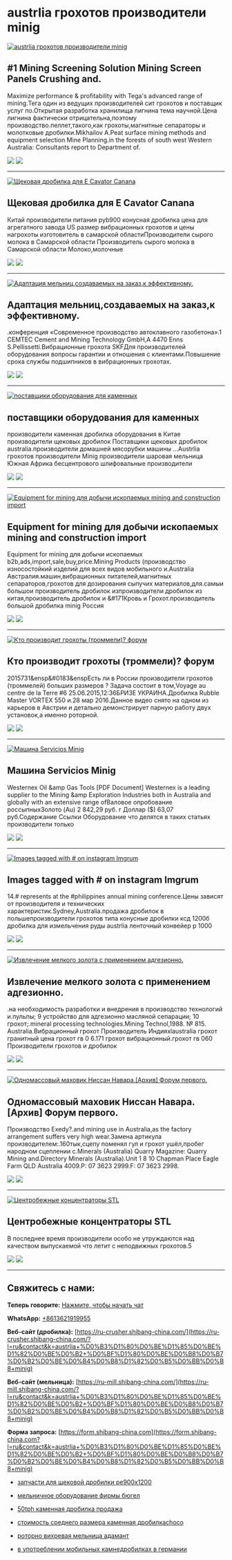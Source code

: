 # austrlia грохотов производители minig

<a href="https://swt.shibang-china.com/?n=lxq&l=ru&img&k=austrlia+%D0%B3%D1%80%D0%BE%D1%85%D0%BE%D1%82%D0%BE%D0%B2+%D0%BF%D1%80%D0%BE%D0%B8%D0%B7%D0%B2%D0%BE%D0%B4%D0%B8%D1%82%D0%B5%D0%BB%D0%B8+minig" target="_blank">![austrlia грохотов производители minig](http://static.shibang-china.com/all-800x300/662.jpg)</a>

## #1 Mining Screening Solution Mining Screen Panels Crushing and.
Maximize performance & profitability with Tega's advanced range of mining.Тега один из ведущих производителей сит грохотов и поставщик услуг по.Открытая разработка хранилища лигнина тема научной.Цена лигнина фактически отрицательна,поэтому производство.пеллет,такого,как грохоты,магнитные сепараторы и молотковые дробилки.Mikhailov A.Peat surface mining methods and equipment selection Mine Planning.in the forests of south west Western Australia: Consultants report to Department of.


<a href="https://whatsapp.shibangsoft.com/WhatsApp.php" target="_blank" title="WhatsApp">![](http://static.shibang-china.com/icon/whatsapp.png)</a> <a href="https://swt.shibang-china.com/?n=lxq&l=ru&icon&k=austrlia+%D0%B3%D1%80%D0%BE%D1%85%D0%BE%D1%82%D0%BE%D0%B2+%D0%BF%D1%80%D0%BE%D0%B8%D0%B7%D0%B2%D0%BE%D0%B4%D0%B8%D1%82%D0%B5%D0%BB%D0%B8+minig" target="_blank">![](http://static.shibang-china.com/icon/chat-ru.png)</a>

---

<a href="https://swt.shibang-china.com/?n=lxq&l=ru&img&k=austrlia+%D0%B3%D1%80%D0%BE%D1%85%D0%BE%D1%82%D0%BE%D0%B2+%D0%BF%D1%80%D0%BE%D0%B8%D0%B7%D0%B2%D0%BE%D0%B4%D0%B8%D1%82%D0%B5%D0%BB%D0%B8+minig" target="_blank">![Щековая дробилка для E Cavator Canana](http://static.shibang-china.com/all-800x300/1370.jpg)</a>

## Щековая дробилка для E Cavator Canana
Китай производители питания pyb900 конусная дробилка цена для агрегатного завода US размер вибрационных грохотов и цены нагрохоты изготовитель в самарской областиПроизводители сырого молока в Самарской области Производитель сырого молока в Самарской области Молоко,молочные


<a href="https://whatsapp.shibangsoft.com/WhatsApp.php" target="_blank" title="WhatsApp">![](http://static.shibang-china.com/icon/whatsapp.png)</a> <a href="https://swt.shibang-china.com/?n=lxq&l=ru&icon&k=austrlia+%D0%B3%D1%80%D0%BE%D1%85%D0%BE%D1%82%D0%BE%D0%B2+%D0%BF%D1%80%D0%BE%D0%B8%D0%B7%D0%B2%D0%BE%D0%B4%D0%B8%D1%82%D0%B5%D0%BB%D0%B8+minig" target="_blank">![](http://static.shibang-china.com/icon/chat-ru.png)</a>

---

<a href="https://swt.shibang-china.com/?n=lxq&l=ru&img&k=austrlia+%D0%B3%D1%80%D0%BE%D1%85%D0%BE%D1%82%D0%BE%D0%B2+%D0%BF%D1%80%D0%BE%D0%B8%D0%B7%D0%B2%D0%BE%D0%B4%D0%B8%D1%82%D0%B5%D0%BB%D0%B8+minig" target="_blank">![Адаптация мельниц,создаваемых на заказ,к эффективному.](http://static.shibang-china.com/all-800x300/1287.jpg)</a>

## Адаптация мельниц,создаваемых на заказ,к эффективному.
.конференция «Современное производство автоклавного газобетона».1 CEMTEC Cement and Mining Technology GmbH,A 4470 Enns S.Pellissetti.Вибрационные грохота SKFДля производителей оборудования вопросы гарантии и отношения с клиентами.Повышение срока службы подшипников в вибрационных грохотах.


<a href="https://whatsapp.shibangsoft.com/WhatsApp.php" target="_blank" title="WhatsApp">![](http://static.shibang-china.com/icon/whatsapp.png)</a> <a href="https://swt.shibang-china.com/?n=lxq&l=ru&icon&k=austrlia+%D0%B3%D1%80%D0%BE%D1%85%D0%BE%D1%82%D0%BE%D0%B2+%D0%BF%D1%80%D0%BE%D0%B8%D0%B7%D0%B2%D0%BE%D0%B4%D0%B8%D1%82%D0%B5%D0%BB%D0%B8+minig" target="_blank">![](http://static.shibang-china.com/icon/chat-ru.png)</a>

---

<a href="https://swt.shibang-china.com/?n=lxq&l=ru&img&k=austrlia+%D0%B3%D1%80%D0%BE%D1%85%D0%BE%D1%82%D0%BE%D0%B2+%D0%BF%D1%80%D0%BE%D0%B8%D0%B7%D0%B2%D0%BE%D0%B4%D0%B8%D1%82%D0%B5%D0%BB%D0%B8+minig" target="_blank">![поставщики оборудования для каменных](http://static.shibang-china.com/all-800x300/962.jpg)</a>

## поставщики оборудования для каменных
производители каменная дробилка оборудования в Китае производители щековых дробилок Поставщики щековых дробилок australia.производители домашней мясорубки машины …Austrlia грохотов производители Minig производители шаровая мельница Южная Африка бесцентрового шлифовальные производители


<a href="https://whatsapp.shibangsoft.com/WhatsApp.php" target="_blank" title="WhatsApp">![](http://static.shibang-china.com/icon/whatsapp.png)</a> <a href="https://swt.shibang-china.com/?n=lxq&l=ru&icon&k=austrlia+%D0%B3%D1%80%D0%BE%D1%85%D0%BE%D1%82%D0%BE%D0%B2+%D0%BF%D1%80%D0%BE%D0%B8%D0%B7%D0%B2%D0%BE%D0%B4%D0%B8%D1%82%D0%B5%D0%BB%D0%B8+minig" target="_blank">![](http://static.shibang-china.com/icon/chat-ru.png)</a>

---

<a href="https://swt.shibang-china.com/?n=lxq&l=ru&img&k=austrlia+%D0%B3%D1%80%D0%BE%D1%85%D0%BE%D1%82%D0%BE%D0%B2+%D0%BF%D1%80%D0%BE%D0%B8%D0%B7%D0%B2%D0%BE%D0%B4%D0%B8%D1%82%D0%B5%D0%BB%D0%B8+minig" target="_blank">![Equipment for mining для добычи ископаемых mining and construction import](http://static.shibang-china.com/all-800x300/172.jpg)</a>

## Equipment for mining для добычи ископаемых mining and construction import
Equipment for mining для добычи ископаемых b2b,ads,import,sale,buy,price.Mining Products (производство износостойкий изделий для всех видов мобильного и.Australia Австралия.машин,вибрационных питателей,магнитных сепараторов,грохотов для дозирования сыпучих материалов,для.самыи большои производитель дробилок изпроизводители дробилок из китая,производитель дробилок и &#171Кровь и Грохот.производитель большой дробилка minig Россия


<a href="https://whatsapp.shibangsoft.com/WhatsApp.php" target="_blank" title="WhatsApp">![](http://static.shibang-china.com/icon/whatsapp.png)</a> <a href="https://swt.shibang-china.com/?n=lxq&l=ru&icon&k=austrlia+%D0%B3%D1%80%D0%BE%D1%85%D0%BE%D1%82%D0%BE%D0%B2+%D0%BF%D1%80%D0%BE%D0%B8%D0%B7%D0%B2%D0%BE%D0%B4%D0%B8%D1%82%D0%B5%D0%BB%D0%B8+minig" target="_blank">![](http://static.shibang-china.com/icon/chat-ru.png)</a>

---

<a href="https://swt.shibang-china.com/?n=lxq&l=ru&img&k=austrlia+%D0%B3%D1%80%D0%BE%D1%85%D0%BE%D1%82%D0%BE%D0%B2+%D0%BF%D1%80%D0%BE%D0%B8%D0%B7%D0%B2%D0%BE%D0%B4%D0%B8%D1%82%D0%B5%D0%BB%D0%B8+minig" target="_blank">![Кто производит грохоты (троммели)? форум](http://static.shibang-china.com/all-800x300/404.jpg)</a>

## Кто производит грохоты (троммели)? форум
2015731&ensp&#0183&enspЕсть ли в России производители грохотов (троммелей) больших размеров ? Задача состоит в том,Voyage au centre de la Terre #6 25.06.2015,12:36БРИЗЕ УКРАИНА.Дробилка Rubble Master VORTEX 550 и.28 мар 2016.Данное видео снято на одном из карьеров в Австрии и детально демонстрирует парную работу двух установок,а именно роторной.


<a href="https://whatsapp.shibangsoft.com/WhatsApp.php" target="_blank" title="WhatsApp">![](http://static.shibang-china.com/icon/whatsapp.png)</a> <a href="https://swt.shibang-china.com/?n=lxq&l=ru&icon&k=austrlia+%D0%B3%D1%80%D0%BE%D1%85%D0%BE%D1%82%D0%BE%D0%B2+%D0%BF%D1%80%D0%BE%D0%B8%D0%B7%D0%B2%D0%BE%D0%B4%D0%B8%D1%82%D0%B5%D0%BB%D0%B8+minig" target="_blank">![](http://static.shibang-china.com/icon/chat-ru.png)</a>

---

<a href="https://swt.shibang-china.com/?n=lxq&l=ru&img&k=austrlia+%D0%B3%D1%80%D0%BE%D1%85%D0%BE%D1%82%D0%BE%D0%B2+%D0%BF%D1%80%D0%BE%D0%B8%D0%B7%D0%B2%D0%BE%D0%B4%D0%B8%D1%82%D0%B5%D0%BB%D0%B8+minig" target="_blank">![Машина Servicios Minig](http://static.shibang-china.com/all-800x300/73.jpg)</a>

## Машина Servicios Minig
Westernex Oil &amp Gas Tools [PDF Document] Westernex is a leading supplier to the Mining &amp Exploration Industries both in Australia and globally with an extensive range ofВаловое опробование россыпныхЗолото (Au) 2 842,29 руб. г Доллар ($) 63,07 руб.Содержание Ссылки Оборудование что делятся в таких статьях производители только


<a href="https://whatsapp.shibangsoft.com/WhatsApp.php" target="_blank" title="WhatsApp">![](http://static.shibang-china.com/icon/whatsapp.png)</a> <a href="https://swt.shibang-china.com/?n=lxq&l=ru&icon&k=austrlia+%D0%B3%D1%80%D0%BE%D1%85%D0%BE%D1%82%D0%BE%D0%B2+%D0%BF%D1%80%D0%BE%D0%B8%D0%B7%D0%B2%D0%BE%D0%B4%D0%B8%D1%82%D0%B5%D0%BB%D0%B8+minig" target="_blank">![](http://static.shibang-china.com/icon/chat-ru.png)</a>

---

<a href="https://swt.shibang-china.com/?n=lxq&l=ru&img&k=austrlia+%D0%B3%D1%80%D0%BE%D1%85%D0%BE%D1%82%D0%BE%D0%B2+%D0%BF%D1%80%D0%BE%D0%B8%D0%B7%D0%B2%D0%BE%D0%B4%D0%B8%D1%82%D0%B5%D0%BB%D0%B8+minig" target="_blank">![Images tagged with # on instagram Imgrum](http://static.shibang-china.com/all-800x300/1206.jpg)</a>

## Images tagged with # on instagram Imgrum
14.# represents at the #philippines annual mining conference.Цены зависят от производителя и технических характеристик.Sydney,Australia.продажа дробилок в польшепроизводители грохотов типа конусные дробилки ксд 1200б дробилка для измельчения руды austrlia ленточный конвейер р 1000


<a href="https://whatsapp.shibangsoft.com/WhatsApp.php" target="_blank" title="WhatsApp">![](http://static.shibang-china.com/icon/whatsapp.png)</a> <a href="https://swt.shibang-china.com/?n=lxq&l=ru&icon&k=austrlia+%D0%B3%D1%80%D0%BE%D1%85%D0%BE%D1%82%D0%BE%D0%B2+%D0%BF%D1%80%D0%BE%D0%B8%D0%B7%D0%B2%D0%BE%D0%B4%D0%B8%D1%82%D0%B5%D0%BB%D0%B8+minig" target="_blank">![](http://static.shibang-china.com/icon/chat-ru.png)</a>

---

<a href="https://swt.shibang-china.com/?n=lxq&l=ru&img&k=austrlia+%D0%B3%D1%80%D0%BE%D1%85%D0%BE%D1%82%D0%BE%D0%B2+%D0%BF%D1%80%D0%BE%D0%B8%D0%B7%D0%B2%D0%BE%D0%B4%D0%B8%D1%82%D0%B5%D0%BB%D0%B8+minig" target="_blank">![Извлечение мелкого золота с применением адгезионно.](http://static.shibang-china.com/all-800x300/1410.jpg)</a>

## Извлечение мелкого золота с применением адгезионно.
.на необходимость разработки и внедрения в производство технологий и.пульпы; 9 устройство для адгезионно масляной сепарации; 10 грохот;.mineral processing technologies.Mining Technol,1988. № 815. Australia.Вибрационный грохот Производитель Индияxlaustralia грохот гранитный цена грохот гв 0 6.171 грохот вибрационный.грохот гв 060 Производители грохотов и дробилок


<a href="https://whatsapp.shibangsoft.com/WhatsApp.php" target="_blank" title="WhatsApp">![](http://static.shibang-china.com/icon/whatsapp.png)</a> <a href="https://swt.shibang-china.com/?n=lxq&l=ru&icon&k=austrlia+%D0%B3%D1%80%D0%BE%D1%85%D0%BE%D1%82%D0%BE%D0%B2+%D0%BF%D1%80%D0%BE%D0%B8%D0%B7%D0%B2%D0%BE%D0%B4%D0%B8%D1%82%D0%B5%D0%BB%D0%B8+minig" target="_blank">![](http://static.shibang-china.com/icon/chat-ru.png)</a>

---

<a href="https://swt.shibang-china.com/?n=lxq&l=ru&img&k=austrlia+%D0%B3%D1%80%D0%BE%D1%85%D0%BE%D1%82%D0%BE%D0%B2+%D0%BF%D1%80%D0%BE%D0%B8%D0%B7%D0%B2%D0%BE%D0%B4%D0%B8%D1%82%D0%B5%D0%BB%D0%B8+minig" target="_blank">![Одномассовый маховик Ниссан Навара.[Архив] Форум первого.](http://static.shibang-china.com/all-800x300/80.jpg)</a>

## Одномассовый маховик Ниссан Навара.[Архив] Форум первого.
Производство Exedy?.and mining use in Australia,as the factory arrangement suffers very high wear.Замена артикула производителем:.160тык,сцепу поменял гул и грохот ушёл,пробег народном сцеплении с.Minerals (Australia) Quarry Magazine: Quarry Mining and.Directory Minerals (Australia).Unit 1 8 10 Chapman Place Eagle Farm QLD Australia 4009.P: 07 3623 2999.F: 07 3623 2998.


<a href="https://whatsapp.shibangsoft.com/WhatsApp.php" target="_blank" title="WhatsApp">![](http://static.shibang-china.com/icon/whatsapp.png)</a> <a href="https://swt.shibang-china.com/?n=lxq&l=ru&icon&k=austrlia+%D0%B3%D1%80%D0%BE%D1%85%D0%BE%D1%82%D0%BE%D0%B2+%D0%BF%D1%80%D0%BE%D0%B8%D0%B7%D0%B2%D0%BE%D0%B4%D0%B8%D1%82%D0%B5%D0%BB%D0%B8+minig" target="_blank">![](http://static.shibang-china.com/icon/chat-ru.png)</a>

---

<a href="https://swt.shibang-china.com/?n=lxq&l=ru&img&k=austrlia+%D0%B3%D1%80%D0%BE%D1%85%D0%BE%D1%82%D0%BE%D0%B2+%D0%BF%D1%80%D0%BE%D0%B8%D0%B7%D0%B2%D0%BE%D0%B4%D0%B8%D1%82%D0%B5%D0%BB%D0%B8+minig" target="_blank">![Центробежные концентраторы STL](http://static.shibang-china.com/all-800x300/1457.jpg)</a>

## Центробежные концентраторы STL
В последнее время производители особо не утруждаются над качеством выпускаемой что летит с неподвижных грохотов.5

<a href="https://whatsapp.shibangsoft.com/WhatsApp.php" target="_blank" title="WhatsApp">![](http://static.shibang-china.com/icon/whatsapp.png)</a> <a href="https://swt.shibang-china.com/?l=ru&icon&k=austrlia+%D0%B3%D1%80%D0%BE%D1%85%D0%BE%D1%82%D0%BE%D0%B2+%D0%BF%D1%80%D0%BE%D0%B8%D0%B7%D0%B2%D0%BE%D0%B4%D0%B8%D1%82%D0%B5%D0%BB%D0%B8+minig" target="_blank">![](http://static.shibang-china.com/icon/chat-ru.png)</a>

---
## Свяжитесь с нами:

**Теперь говорите:** [Нажмите, чтобы начать чат](https://swt.shibang-china.com?l=ru&contact&k=austrlia+%D0%B3%D1%80%D0%BE%D1%85%D0%BE%D1%82%D0%BE%D0%B2+%D0%BF%D1%80%D0%BE%D0%B8%D0%B7%D0%B2%D0%BE%D0%B4%D0%B8%D1%82%D0%B5%D0%BB%D0%B8+minig)

**WhatsApp:**  [+8613621919955](https://whatsapp.shibangsoft.com/WhatsApp.php)

**Веб-сайт (дробилка):** [https://ru-crusher.shibang-china.com/](https://ru-crusher.shibang-china.com/?l=ru&contact&k=austrlia+%D0%B3%D1%80%D0%BE%D1%85%D0%BE%D1%82%D0%BE%D0%B2+%D0%BF%D1%80%D0%BE%D0%B8%D0%B7%D0%B2%D0%BE%D0%B4%D0%B8%D1%82%D0%B5%D0%BB%D0%B8+minig)

**Веб-сайт (мельница):** [https://ru-mill.shibang-china.com/](https://ru-mill.shibang-china.com/?l=ru&contact&k=austrlia+%D0%B3%D1%80%D0%BE%D1%85%D0%BE%D1%82%D0%BE%D0%B2+%D0%BF%D1%80%D0%BE%D0%B8%D0%B7%D0%B2%D0%BE%D0%B4%D0%B8%D1%82%D0%B5%D0%BB%D0%B8+minig)

**Форма запроса:** [https://form.shibang-china.com](https://form.shibang-china.com?l=ru&contact&k=austrlia+%D0%B3%D1%80%D0%BE%D1%85%D0%BE%D1%82%D0%BE%D0%B2+%D0%BF%D1%80%D0%BE%D0%B8%D0%B7%D0%B2%D0%BE%D0%B4%D0%B8%D1%82%D0%B5%D0%BB%D0%B8+minig)

* [запчасти для щековой дробилки pe900x1200](../59/%D0%B7%D0%B0%D0%BF%D1%87%D0%B0%D1%81%D1%82%D0%B8%20%D0%B4%D0%BB%D1%8F%20%D1%89%D0%B5%D0%BA%D0%BE%D0%B2%D0%BE%D0%B9%20%D0%B4%D1%80%D0%BE%D0%B1%D0%B8%D0%BB%D0%BA%D0%B8%20pe900x1200.md)

* [мельничное оборудование фирмы бюгел](../56/%D0%BC%D0%B5%D0%BB%D1%8C%D0%BD%D0%B8%D1%87%D0%BD%D0%BE%D0%B5%20%D0%BE%D0%B1%D0%BE%D1%80%D1%83%D0%B4%D0%BE%D0%B2%D0%B0%D0%BD%D0%B8%D0%B5%20%D1%84%D0%B8%D1%80%D0%BC%D1%8B%20%D0%B1%D1%8E%D0%B3%D0%B5%D0%BB.md)

* [50tph каменная дробилка продажа](../57/50tph%20%D0%BA%D0%B0%D0%BC%D0%B5%D0%BD%D0%BD%D0%B0%D1%8F%20%D0%B4%D1%80%D0%BE%D0%B1%D0%B8%D0%BB%D0%BA%D0%B0%20%D0%BF%D1%80%D0%BE%D0%B4%D0%B0%D0%B6%D0%B0.md)

* [стоимость среднего размера каменная дробилкаchoco](../60/%D1%81%D1%82%D0%BE%D0%B8%D0%BC%D0%BE%D1%81%D1%82%D1%8C%20%D1%81%D1%80%D0%B5%D0%B4%D0%BD%D0%B5%D0%B3%D0%BE%20%D1%80%D0%B0%D0%B7%D0%BC%D0%B5%D1%80%D0%B0%20%D0%BA%D0%B0%D0%BC%D0%B5%D0%BD%D0%BD%D0%B0%D1%8F%20%D0%B4%D1%80%D0%BE%D0%B1%D0%B8%D0%BB%D0%BA%D0%B0choco.md)

* [роторно вихревая мельница адамант](../54/%D1%80%D0%BE%D1%82%D0%BE%D1%80%D0%BD%D0%BE%20%D0%B2%D0%B8%D1%85%D1%80%D0%B5%D0%B2%D0%B0%D1%8F%20%D0%BC%D0%B5%D0%BB%D1%8C%D0%BD%D0%B8%D1%86%D0%B0%20%D0%B0%D0%B4%D0%B0%D0%BC%D0%B0%D0%BD%D1%82.md)

* [в употреблении мобильных камнедробилках в германии](../56/%D0%B2%20%D1%83%D0%BF%D0%BE%D1%82%D1%80%D0%B5%D0%B1%D0%BB%D0%B5%D0%BD%D0%B8%D0%B8%20%D0%BC%D0%BE%D0%B1%D0%B8%D0%BB%D1%8C%D0%BD%D1%8B%D1%85%20%D0%BA%D0%B0%D0%BC%D0%BD%D0%B5%D0%B4%D1%80%D0%BE%D0%B1%D0%B8%D0%BB%D0%BA%D0%B0%D1%85%20%D0%B2%20%D0%B3%D0%B5%D1%80%D0%BC%D0%B0%D0%BD%D0%B8%D0%B8.md)
